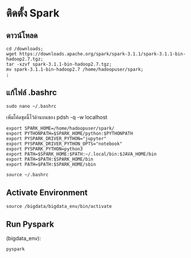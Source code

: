 # ติดตั้ง Spark

## ดาวน์โหลด
```
cd /downloads;
wget https://downloads.apache.org/spark/spark-3.1.1/spark-3.1.1-bin-hadoop2.7.tgz;
tar -xzvf spark-3.1.1-bin-hadoop2.7.tgz;
mv spark-3.1.1-bin-hadoop2.7 /home/hadoopuser/spark;
;
```

## แก้ไฟล์ .bashrc
```
sudo nano ~/.bashrc
```
เพิ่มโค้ดชุดนี้ไว้ด้านบนของ pdsh -q -w localhost
```
export SPARK_HOME=/home/hadoopuser/spark/
export PYTHONPATH=$SPARK_HOME/python:$PYTHONPATH
export PYSPARK_DRIVER_PYTHON="jupyter"
export PYSPARK_DRIVER_PYTHON_OPTS="notebook"
export PYSPARK_PYTHON=python3
export PATH=$SPARK_HOME:$PATH:~/.local/bin:$JAVA_HOME/bin
export PATH=$PATH:$SPARK_HOME/bin
export PATH=$PATH:$SPARK_HOME/sbin
```
```
source ~/.bashrc
```

## Activate Environment
```
source /bigdata/bigdata_env/bin/activate
```

## Run Pyspark
(bigdata_env):
```
pyspark
```